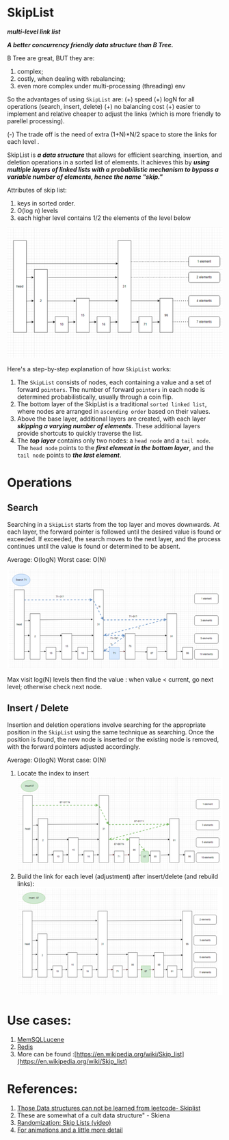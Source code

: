 # SkipList

***multi-level link list***

***A better concurrency friendly data structure than B Tree.***

B Tree are great, BUT they are:
1. complex;
2. costly, when dealing with rebalancing;
3. even more complex under multi-processing (threading) env

So the advantages of using `SkipList` are:
	(+) speed
	(+) logN for all operations (search, insert, delete)
	(+) no balancing cost
	(+) easier to implement and relative cheaper to adjust the links (which is more friendly to parellel processing).
	
(-) The trade off is the need of extra (1+N)*N/2 space to store the links for each level .

SkipList is ***a data structure*** that allows for efficient searching, insertion, and deletion operations in a sorted list of elements. It achieves this by ***using multiple layers of linked lists with a probabilistic mechanism to bypass a variable number of elements, hence the name "skip."*** 

Attributes of skip list:
1. keys in sorted order.
2. O(log n) levels
3. each higher level contains 1/2 the elements of the level below

![img.png](img/1.png)

Here's a step-by-step explanation of how `SkipList` works:
1. The `SkipList` consists of nodes, each containing a value and a set of forward `pointers`. The number of forward `pointers` in each node is determined probabilistically, usually through a coin flip.
2. The bottom layer of the SkipList is a traditional `sorted linked list`, where nodes are arranged in `ascending order` based on their values.
3. Above the base layer, additional layers are created, with each layer ***skipping a varying number of elements***. These additional layers provide shortcuts to quickly traverse the list.
4. The ***top layer*** contains only two nodes: a `head node` and a `tail node`. The `head node` points to the ***first element in the bottom layer***, and the `tail node` points to ***the last element***.

# Operations
## Search
Searching in a `SkipList` starts from the top layer and moves downwards. At each layer, the forward pointer is followed until the desired value is found or exceeded. If exceeded, the search moves to the next layer, and the process continues until the value is found or determined to be absent.

Average: O(logN)
Worst case: O(N)

![img.png](img/2.png)

Max visit log(N) levels then find the value : when value < current, go next level; otherwise check next node.

## Insert / Delete
Insertion and deletion operations involve searching for the appropriate position in the `SkipList` using the same technique as searching. Once the position is found, the new node is inserted or the existing node is removed, with the forward pointers adjusted accordingly.

Average: O(logN)
Worst case: O(N)

1. Locate the index to insert
![img.png](img/3.png)
2. Build the link for each level (adjustment) after insert/delete (and rebuild links):
![img.png](img/4.png)

# Use cases:
1. [MemSQL](https://en.wikipedia.org/wiki/MemSQL)[Lucene](https://en.wikipedia.org/wiki/Lucene)
2. [Redis](https://en.wikipedia.org/wiki/Redis)
3. More can be found :[https://en.wikipedia.org/wiki/Skip_list](https://en.wikipedia.org/wiki/Skip_list)


# References:
1. [Those Data structures can not be learned from leetcode- Skiplist](https://iorilan.medium.com/those-data-structures-can-not-be-learned-from-leetcode-skiplist-2b592d11e307)
2. These are somewhat of a cult data structure" - Skiena
3. [Randomization: Skip Lists (video)](https://www.youtube.com/watch?v=2g9OSRKJuzM&index=10&list=PLUl4u3cNGP6317WaSNfmCvGym2ucw3oGp)
4. [For animations and a little more detail](https://en.wikipedia.org/wiki/Skip_list)